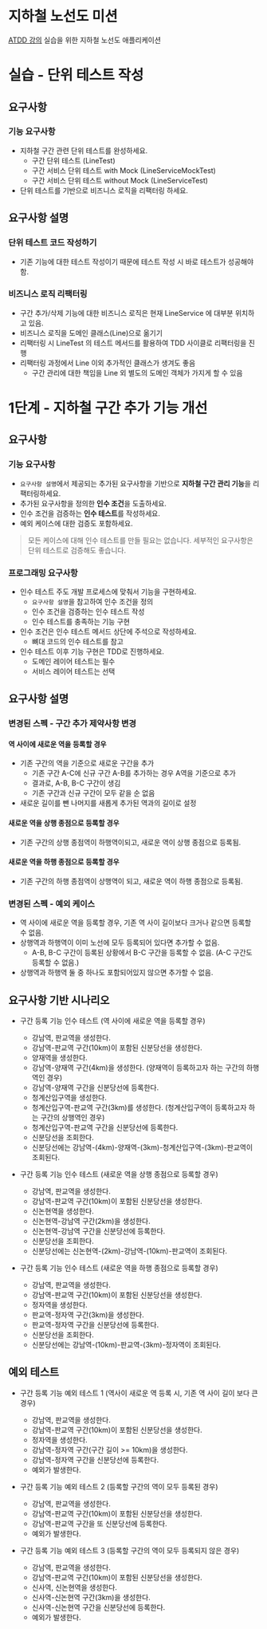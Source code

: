 # 지하철 노선도 미션
[ATDD 강의](https://edu.nextstep.camp/c/R89PYi5H) 실습을 위한 지하철 노선도 애플리케이션

# 실습 - 단위 테스트 작성
## 요구사항
### 기능 요구사항
- 지하철 구간 관련 단위 테스트를 완성하세요.
  - 구간 단위 테스트 (LineTest)
  - 구간 서비스 단위 테스트 with Mock (LineServiceMockTest)
  - 구간 서비스 단위 테스트 without Mock (LineServiceTest)
- 단위 테스트를 기반으로 비즈니스 로직을 리팩터링 하세요.

## 요구사항 설명
### 단위 테스트 코드 작성하기
- 기존 기능에 대한 테스트 작성이기 때문에 테스트 작성 시 바로 테스트가 성공해야 함.

### 비즈니스 로직 리팩터링
- 구간 추가/삭제 기능에 대한 비즈니스 로직은 현재 LineService 에 대부분 위치하고 있음.
- 비즈니스 로직을 도메인 클래스(Line)으로 옮기기
- 리팩터링 시 LineTest 의 테스트 메서드를 활용하여 TDD 사이클로 리팩터링을 진행
- 리팩터링 과정에서 Line 이외 추가적인 클래스가 생겨도 좋음
  - 구간 관리에 대한 책임을 Line 외 별도의 도메인 객체가 가지게 할 수 있음

# 1단계 - 지하철 구간 추가 기능 개선
## 요구사항
### 기능 요구사항
- `요구사항 설명`에서 제공되는 추가된 요구사항을 기반으로 **지하철 구간 관리 기능**을 리팩터링하세요.
- 추가된 요구사항을 정의한 **인수 조건**을 도출하세요.
- 인수 조건을 검증하는 **인수 테스트**를 작성하세요.
- 예외 케이스에 대한 검증도 포함하세요.

> 모든 케이스에 대해 인수 테스트를 만들 필요는 없습니다. 세부적인 요구사항은 단위 테스트로 검증해도 좋습니다.

### 프로그래밍 요구사항
- 인수 테스트 주도 개발 프로세스에 맞춰서 기능을 구현하세요.
  - `요구사항 설명`을 참고하여 인수 조건을 정의
  - 인수 조건을 검증하는 인수 테스트 작성
  - 인수 테스트를 충족하는 기능 구현
- 인수 조건은 인수 테스트 메서드 상단에 주석으로 작성하세요.
  - 뼈대 코드의 인수 테스트를 참고
- 인수 테스트 이후 기능 구현은 TDD로 진행하세요.
  - 도메인 레이어 테스트는 필수
  - 서비스 레이어 테스트는 선택

## 요구사항 설명
### 변경된 스펙 - 구간 추가 제약사항 변경
#### 역 사이에 새로운 역을 등록할 경우
- 기존 구간의 역을 기준으로 새로운 구간을 추가
  - 기존 구간 A-C에 신규 구간 A-B를 추가하는 경우 A역을 기준으로 추가
  - 결과로, A-B, B-C 구간이 생김
  - 기존 구간과 신규 구간이 모두 같을 순 없음
- 새로운 길이를 뺀 나머지를 새롭게 추가된 역과의 길이로 설정

#### 새로운 역을 상행 종점으로 등록할 경우
- 기존 구간의 상행 종점역이 하행역이되고, 새로운 역이 상행 종점으로 등록됨.

#### 새로운 역을 하행 종점으로 등록할 경우
- 기존 구간의 하행 종점역이 상행역이 되고, 새로운 역이 하행 종점으로 등록됨.

### 변경된 스펙 - 예외 케이스
- 역 사이에 새로운 역을 등록할 경우, 기존 역 사이 길이보다 크거나 같으면 등록할 수 없음.
- 상행역과 하행역이 이미 노선에 모두 등록되어 있다면 추가할 수 없음.
  - A-B, B-C 구간이 등록된 상황에서 B-C 구간을 등록할 수 없음. (A-C 구간도 등록할 수 없음.)
- 상행역과 하행역 둘 중 하나도 포함되어있지 않으면 추가할 수 없음.


## 요구사항 기반 시나리오
- 구간 등록 기능 인수 테스트 (역 사이에 새로운 역을 등록할 경우)
  - 강남역, 판교역을 생성한다.
  - 강남역-판교역 구간(10km)이 포함된 신분당선을 생성한다.
  - 양재역을 생성한다.
  - 강남역-양재역 구간(4km)을 생성한다. (양재역이 등록하고자 하는 구간의 하행역인 경우)
  - 강남역-양재역 구간을 신분당선에 등록한다.
  - 청계산입구역을 생성한다.
  - 청계산입구역-판교역 구간(3km)를 생성한다. (청계산입구역이 등록하고자 하는 구간의 상행역인 경우)
  - 청계산입구역-판교역 구간을 신분당선에 등록한다. 
  - 신분당선을 조회한다.
  - 신분당선에는 강남역-(4km)-양재역-(3km)-청계산입구역-(3km)-판교역이 조회된다.

- 구간 등록 기능 인수 테스트 (새로운 역을 상행 종점으로 등록할 경우)
  - 강남역, 판교역을 생성한다.
  - 강남역-판교역 구간(10km)이 포함된 신분당선을 생성한다.
  - 신논현역을 생성한다.
  - 신논현역-강남역 구간(2km)을 생성한다.
  - 신논현역-강남역 구간을 신분당선에 등록한다.
  - 신분당선을 조회한다.
  - 신분당선에는 신논현역-(2km)-강남역-(10km)-판교역이 조회된다.

- 구간 등록 기능 인수 테스트 (새로운 역을 하행 종점으로 등록할 경우)
  - 강남역, 판교역을 생성한다.
  - 강남역-판교역 구간(10km)이 포함된 신분당선을 생성한다.
  - 정자역을 생성한다.
  - 판교역-정자역 구간(3km)을 생성한다.
  - 판교역-정자역 구간을 신분당선에 등록한다.
  - 신분당선을 조회한다.
  - 신분당선에는 강남역-(10km)-판교역-(3km)-정자역이 조회된다.

## 예외 테스트
- 구간 등록 기능 예외 테스트 1 (역사이 새로운 역 등록 시, 기존 역 사이 길이 보다 큰 경우)
  - 강남역, 판교역을 생성한다.
  - 강남역-판교역 구간(10km)이 포함된 신분당선을 생성한다.
  - 정자역을 생성한다.
  - 강남역-정자역 구간(구간 길이 >= 10km)을 생성한다.
  - 강남역-정자역 구간을 신분당선에 등록한다.
  - 예외가 발생한다.

- 구간 등록 기능 예외 테스트 2 (등록할 구간의 역이 모두 등록된 경우)
  - 강남역, 판교역을 생성한다.
  - 강남역-판교역 구간(10km)이 포함된 신분당선을 생성한다.
  - 강남역-판교역 구간을 또 신분당선에 등록한다.
  - 예외가 발생한다.

- 구간 등록 기능 예외 테스트 3 (등록할 구간의 역이 모두 등록되지 않은 경우)
  - 강남역, 판교역을 생성한다.
  - 강남역-판교역 구간(10km)이 포함된 신분당선을 생성한다.
  - 신사역, 신논현역을 생성한다.
  - 신사역-신논현역 구간(3km)을 생성한다.
  - 신사역-신논현역 구간을 신분당선에 등록한다.
  - 예외가 발생한다.